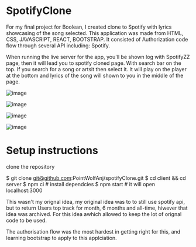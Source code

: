 # SpotifyClone
For my final project for Boolean, I created clone to Spotify with lyrics showcasing of the song selected. This application was made from HTML, CSS, JAVASCRIPT, REACT, BOOTSTRAP. It consisted of Authorization code flow through several API including: Spotify. 

When running the live server for the app, you'll be shown log with SpotifyZZ page, then it will lead you to spotify cloned page. With search bar on the top. If you search for a song or artsit then select it. It will play on the player at the bottom and lyrics of the song will shown to you in  the middle of the page. 

![image](https://user-images.githubusercontent.com/85132753/170683644-654f44c3-7492-461c-8311-a690f545b813.png)

![image](https://user-images.githubusercontent.com/85132753/170683719-5787e84b-e4c8-4589-b381-7d7f5e697828.png)

![image](https://user-images.githubusercontent.com/85132753/170683843-9f4b1383-8de6-4cd5-841e-20823bd9f209.png)

![image](https://user-images.githubusercontent.com/85132753/170683909-337ade6c-7f8d-4208-9878-fc963605a096.png)

# Setup instructions 

clone the repository

$ git clone git@github.com:PointWolfAnj/spotifyClone.git 
$ cd client && cd server
$ npm ci # install dependcies
$ npm start # it will open localhost:3000

This wasn't my orignal idea, my original idea was to to still use spotify api, but to return Users top track for month, 6 months and all-time, hiwever that idea was archived. For this idea awhich allowed to keep the lot of orignal code to be used. 

The authorisation flow was the most hardest in getting right for this, and learning bootstrap to apply to this applciation. 
